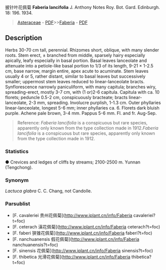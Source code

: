 披针叶花佩菊 **Faberia lancifolia** J. Anthony Notes Roy. Bot. Gard. Edinburgh. 18: 196. 1934.

> [Asteraceae](http://www.iplant.cn/info/Asteraceae?t=foc) - [PDF](http://www.iplant.cn/foc/pdf/Asteraceae.pdf)>>[Faberia](http://www.iplant.cn/info/Faberia?t=foc) - [PDF](http://www.iplant.cn/foc/pdf/Faberia.pdf)

## Description

Herbs 30-70 cm tall, perennial. Rhizomes short, oblique, with many slender roots. Stem erect, ± branched from middle, sparsely hairy especially apically, leafy especially in basal portion. Basal leaves lanceolate and attenuate into a petiole-like basal portion to 1/3 of its length, 9-21 × 1-2.5 cm, base narrow, margin entire, apex acute to acuminate. Stem leaves usually 4 or 5, rather distant, similar to basal leaves but successively smaller; uppermost stem leaves reduced to linear-lanceolate bracts. Synflorescence narrowly paniculiform, with many capitula; branches wiry, spreading-erect, mostly 3-7 cm, with (1 or)2-6 capitula. Capitula with ca. 10 florets; peduncle 0.5-2 cm, conspicuously bracteate; bracts linear-lanceolate, 2-3 mm, spreading. Involucre purplish, 1-1.3 cm. Outer phyllaries linear-lanceolate, longest 5-6 mm; inner phyllaries ca. 6. Florets dark bluish purple. Achene pale brown, 3-4 mm. Pappus 5-6 mm. Fl. and fr. Aug-Sep.

> Reference: 
>*Faberia lancifolia* is a conspicuous but rare species, apparently only known from the type collection made in 1912.*Faberia lancifolia* is a conspicuous but rare species, apparently only known from the type collection made in 1912.

### Statistics
● Crevices and ledges of cliffs by streams; 2100-2500 m. Yunnan (Tengchong).

### Synonym
*Lactuca glabra* C. C. Chang, not Candolle.

### Parsublist

* [F.  cavaleriei  贵州花佩菊](http://www.iplant.cn/info/Faberia cavaleriei?t=foc)
* [F.  ceterach  滇花佩菊](http://www.iplant.cn/info/Faberia ceterach?t=foc)
* [F.  faberi  狭锥花佩菊](http://www.iplant.cn/info/Faberia faberi?t=foc)
* [F.  nanchuanensis  假花佩菊](http://www.iplant.cn/info/Faberia nanchuanensis?t=foc)
* [F.  sinensis  花佩菊](http://www.iplant.cn/info/Faberia sinensis?t=foc)
* [F.  thibetica  光滑花佩菊](http://www.iplant.cn/info/Faberia thibetica?t=foc)
